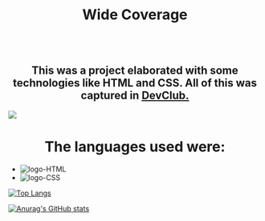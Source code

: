 <h1 align="center"> Wide Coverage</h1>
<br/>
<br/>

<h2 align="center"> This was a project elaborated with some technologies like HTML and CSS.
  All of this was captured in <a href="https://plataforma.devclub.com.br/area/produto/item/260208">DevClub. </a> </h2>

<img src="https://github.com/FelipeRaniere/easy-shopping/blob/master/phone-desktop.JPG?raw=true" /> 
<h1 align="center"> The languages ​​used were:</h1>

- <img src="https://img.shields.io/badge/HTML5-E34F26?style=for-the-badge&logo=html5&logoColor=white" alt="logo-HTML" />
- <img src="https://img.shields.io/badge/CSS3-1572B6?style=for-the-badge&logo=css3&logoColor=white" alt="logo-CSS" />


[![Top Langs](https://github-readme-stats.vercel.app/api/top-langs/?username=FelipeRaniere)](https://github.com/anuraghazra/github-readme-stats)

[![Anurag's GitHub stats](https://github-readme-stats.vercel.app/api?username=FelipeRaniere)](https://github.com/anuraghazra/github-readme-stats)
